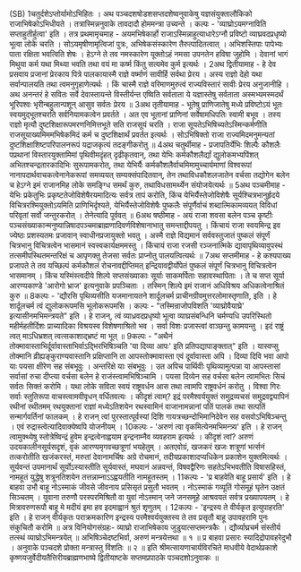 

  
(SB) 1चतुर्दशेऽप्तोर्यामोऽभिहितः । अथ पञ्चदशषोडशसप्तदशेष्वनुवाकेषु यज्ञसंयुक्तालौकिको राजाभिषेकोऽभिधीयते । तत्रास्मिन्ननुवाके तावदादौ होममन्त्रा उच्यन्ते । कल्पः - 'व्याघ्रोऽयमग्नाविति सप्ताहुतीर्हुत्वा' इति । तत्र प्रथमामृचमाह - अयमभिषेकार्हो राजाऽस्मिन्नाहुत्याधारेऽग्नौ प्रविष्टो व्याघ्रवदप्रधृष्यो भूत्वा लोके चरति । सोऽयमृषीणामृत्विजां पुत्रः, अभिषेकसंस्कारेण तैरुत्पादितत्वात् । अभिशस्तिपाः पापेभ्यः पाता रक्षिता भवत्विति शेषः । हेऽग्ने ते तव नमस्कारेण यूक्तोऽहं नमसा उपनतेन हविषा जुहोमि । देवानां भागं मिथुया कर्म यथा मिथ्या भवति तथा वयं मा कर्ष्म किंतु सत्यमेव कुर्म इत्यर्थः ।
2अथ द्वितीयामाह - हे देव प्रसवाय प्रजानां प्रेरकाय पित्रे पालकायास्मै राज्ञे वर्ष्माणं सावीर्हि सर्वथा प्रेरय । अस्य राज्ञो देहो यथा सर्वान्पालयति तथा त्वमनुगृहाणेत्यर्थः । किं चास्मै राज्ञे वरिमाणमुरुत्वं राज्यविस्तारं सावीः प्रेरय अनुजानीहि । अथ अनन्तरं हे सवितः सर्वे देवास्तायन्ते विस्तीर्यन्त एष्विति सर्वताता ये यज्ञास्तेषु सर्वताता अस्मभ्यमस्मदर्थं भूरिपश्वः भृरीन्बहुलान्पशून् आसुव सर्वतः प्रेरय ॥
3अथ तृतीयामाह - भूतेषु प्राणिजातेषु मध्ये प्रविष्टोऽयं भूतः स्वयमुद्भूतश्चरति सर्वनियामकत्वेन प्रवर्तते । अत एव भूतानां प्राणिनां सर्वेषामधिपतिः स्वामी बभूव । तस्य राज्ञो मृत्यौ दुष्टशिक्षारूपमरणनिमित्तभूते सति राजसूयं चरति । राजा सूयतेऽभिषिच्यतेऽस्मिन्कर्मणीति राजसूयाख्यमिममभिषेकमिदं कर्म च दुष्टशिक्षार्थं प्रवर्तत इत्यर्थः । सोऽभिषिक्तो राजा राज्यमिदमनुमन्यतां दुष्टशिक्षाशिष्टपरिपालनरूपं यद्राजकृत्यं तदङ्गीकरोतु ॥
4अथ चतुर्थीमाह - प्रजापतिर्येभिः शिल्पैः कौशलैः पप्रथानां विस्तारयुक्तामिमां पृथिवीमदृंहत् दृढीकृतवान्, तथा येभिः कर्मकौशलैर्द्यां द्युलोकमभ्यपिंशत् अभितश्चन्द्रतारकादिभिः सुरूपामकरोत्, तथा येभिर्यैः कर्मकौशलैर्वाचमिमामुच्चार्यमाणां विश्वरूपां नानापदार्थवाचकत्वेनानेकरूपां समव्ययत् सम्यक्संपादितवान्, तेन तथाविधकौशलजातेन वर्चसा तद्योगेन बलेन च हेऽग्ने इमं राजानमिह लोके समङ्ग्धि समर्थं कुरु, तथाविधसामर्थ्येन संयोजयेत्यर्थः ॥
5अथ पञ्चमीमाह - येभिः प्रकेतुभिः प्रकृष्टतेजोविशेषैरयमादित्यः सर्वत्र तापं करोति, किंच येभिर्यैस्तेजोविशेषैः सूर्यश्चित्रभानुर्हृदये विचित्ररश्मियुक्तोऽयमिति प्राणिभिर्दृश्यते, येभिर्यैस्तेजोविशेषैः पुष्कलैः संपूर्णैर्वाचं शब्दात्मिकामव्ययत् विविधां परिवृतां सर्वो जन्तुरकरोत् । तेनेत्यादि पूर्ववत् ॥
6अथ षष्ठीमाह - अयं राजा शवसा बलेन पञ्च कृष्टीः पञ्चसंख्याकान्मनुष्यान्निषादपञ्चमाब्राह्मणादिवर्णविशेषानाभातु समन्ताद्दीपयतु । किंचायं राजा स्वयमिन्द्र इव ज्येष्ठः प्रशस्यतमः प्रजावान् स्वाधीनप्रजायुक्तो भवतु । अस्मै राज्ञे विद्यमानं सर्ववस्तुजातं पुष्कलं संपूर्णं चित्रभानु विचित्रत्वेन भासमानं स्वस्वकार्यक्षममस्तु । किंचायं राजा रजसी रञ्जनात्मिके द्यावापृथिव्यावुपस्थं तत्समीपस्थितमन्तरिक्षं च आपृणक्तु तेजसा सर्वतः प्राप्नोतु पालयत्वित्यर्थः ॥
7अथ सप्तमीमाह - हे कश्यपाख्य प्रजापते ते तव यच्छिल्पं कर्मकौशलं रोचनावद्दीप्तिमत् इन्द्रियावद्वीर्योपेतं पुष्कलं संपूर्णं चित्रभानु विचित्रत्वेन भासमानम् । किंच यस्मिंस्त्वदीये शिल्पे सप्तसंख्याकाः सूर्याः साकमर्पिताः सहावस्थापिताः । ते च सप्त सूर्या आरण्यकाण्डे 'आरोगो भ्राज' इत्यनुवाके प्रपञ्चिताः । तस्मिन् शिल्पे इमं राजानं अधिविश्रय अधिकत्वेनाश्रितं कुरु ॥
8कल्पः - 'द्यौरसि पृथिव्यसीति यजमानायतने शार्दूलचर्म प्राचीनग्रीवमुत्तरलोमास्तृणाति, इति । हे शार्दूलचर्म त्वं द्युलोकरूपमसि भूलोकरूपमसि । कल्पः - "तस्मिन्राजोपविशति 'व्याघ्रोवैयाघ्रे' इत्यासीनमभिमन्त्रयते" इति । हे राजन्, त्वं व्याध्रवदप्रधृष्यो भूत्वा व्याघ्रसंबन्धिनि चर्मण्यधि उपरिस्थितो महीर्महतीर्दिशः प्राच्यादिका विश्रयस्व विशेषणाश्रितो भव । सर्वा विशः प्रजास्त्वां वाञ्छन्तु कामयन्तु । इदं राष्ट्रं त्वत् माऽधिभ्रशत् त्वत्सकाशाद्भ्रष्टं मा भूत् ॥
9कल्पः - "अथैनं तोक्मावास्ताभिर्दूर्वावास्ताभिर्वाऽद्भिरभिषिञ्चति 'या दिव्या आपः' इति प्रतिपद्यापाङ्क्तात्" इति । यास्वप्सु तोक्मानि व्रीह्यङ्कुराण्यवास्तानि प्रक्षिप्तानि ता आपस्तोक्मावास्ता एवं दूर्वावास्ता अपि । दिव्या दिवि भवा आपो याः पयसा क्षीरेण सह संबभूवुः । अन्तरिक्षे याः संबभूवुः । उत अपिच पार्थिवीः पृथिव्यामुत्पन्ना या आपस्तासां सर्वासां रुचा दीप्त्या वर्चसा बलेन हे राजंस्त्वामभिषिञ्चामि । पयसा दिव्येन सह वर्चसा बलेन त्वामभितः सिचं सर्वतः सिक्तं करोमि । यथा लोके सविता स्वयं राष्ट्रवर्धन आस तथा त्वामपि राष्ट्रवर्धनं करोतु । विश्वा गिरः सर्वाः स्तुतिरूपा वाचस्त्वामवीवृधन् वर्धितवत्यः । कीदृशं त्वाम्? इद्रं परमैश्वर्ययुक्तं समुद्रव्यचसं समुद्रवद्व्यापिनं रथीनां रथीतमम् रथयुक्तानां राज्ञां मध्येऽतिशयेन रथस्वामिनं वाजानामन्नानां पतिं पालकं तथा सत्पतिं सन्मार्गवर्तिनां फालकम् । हे राजन् त्वां पुरस्तात्पूर्वस्यां दिशि गायत्रच्छन्दोभिमानिदेवेन सह वसवोऽभिषिञ्चन्तु । एवं रुद्रास्त्वेत्यादिवाक्येष्वपि योजनीयम् ।
10कल्पः - 'अरुणं त्वा वृकमित्येनमभिमन्त्र्य' इति । हे राजन् त्वामुक्थ्येषु स्तोत्रेष्विन्द्रं हुवेम इन्द्रत्वेनाह्वयाम इन्द्रनाम्नैव व्यवहराम इत्यर्थः । कीदृशं त्वां? अरुणं उदयकालीनसूर्यसदृशं, वृकं आरण्यमृगवच्छत्रूणां भयहेतुम् । अतएवोग्रं, खजकरं खजः शत्रूणां भर्त्सनं तत्करोतीति खजंकरस्तं, मरुतां देवानामर्चिषः अग्रे रोचमानं, तदीयप्रकाशादप्यधिकेन प्रकाशेन युक्तमित्यर्थः । सूर्यवन्तं उपमानार्थं सूर्योऽस्यास्तीति सूर्यवास्तं, मघवानं अन्नवन्तं, विषवद्वैरिणः सहतेऽभिभवतीति विषासहिस्तं, नामहूतं युद्धेषु शत्रूनतिशयेन तत्तन्नाम्नाऽऽह्वयतीति नामहूतस्तम् ।
11कल्पः - 'प्र बाहवेति बाहू प्रसार्य' इति । हे बाहवा उभौ बाहू नोऽस्माकं जीवसे जीवनाय प्रसिसृतं प्रसुतौ भवतम् । नोऽस्माकं गव्यूतिं गोसमूहं घृतेन उक्षतं सिञ्चतम् । युवाना तरुणौ परस्परमिश्रितौ वा युवां नोऽस्मान् जने जनसमूहे आश्रवयतं सर्वत्र प्रख्यापयतम् । हे मित्रावरुणरूपौ बाहू मे मदीयं इमा हव इदमाह्वानं श्रुतं शृणुतम् ।
12कल्पः - 'इन्द्रस्य ते वीर्यकृत इत्युपाहरति' इति । हे राजन् वीर्यकृतः पराक्रमकारिण इन्द्रस्य परमैश्वर्ययुक्तस्य ते तव प्रसृतौ बाहू उपावहरामि पुनः संकुचितौ करोमि ॥ अत्र विनियोगसंग्रहः-
व्याघ्रो राजाभिषेकाय जुडुयात्सप्तमन्त्रकैः ।
द्यौर्व्याघ्रचर्म संस्तीर्य तत्स्थं व्याघ्रोऽभिमन्त्रयेत् ॥
अभिषिञ्चेदष्टभिर्वा, अरुणं मन्त्रयेत्तथा ॥ १ ॥
प्र बाहवा प्रसारः स्यादिद्रोपावहरेदुभौ ।
अनुवाके पञ्चदशे प्रोक्ता मन्त्रास्तु विंशतिः ॥ २ ॥
इति श्रीमत्सायणाचार्यविरचिते माधवीये वेदार्थप्रकाशे कृष्णयजुर्वेदीयतैत्तिरीयब्राह्मणभाष्ये द्वितीयाष्टके सप्तमप्रपाठके पञ्चदशोऽनुवाकः ॥  
